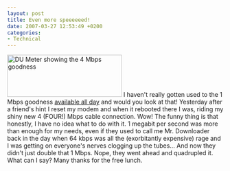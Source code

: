 ```yaml
---
layout: post
title: Even more speeeeeed!
date: 2007-03-27 12:53:49 +0200
categories:
- Technical
---
```

<img src="http://www.rusiczki.net/blog/blogpics/dumeter-4-mbps.gif" width="267" height="98" alt="DU Meter showing the 4 Mbps goodness" class="postimage" /> I haven't really gotten used to the 1 Mbps goodness <a href="http://www.rusiczki.net/blog/archives/2007/01/25/still_going_fast">available all day</a> and would you look at that! Yesterday after a friend's hint I reset my modem and when it rebooted there I was, riding my shiny new 4 (FOUR!) Mbps cable connection. Wow! The funny thing is that honestly, I have no idea what to do with it. 1 megabit per second was more than enough for my needs, even if they used to call me Mr. Downloader back in the day when 64 kbps was all the (exorbitantly expensive) rage and I was getting on everyone's nerves clogging up the tubes... And now they didn't just double that 1 Mbps. Nope, they went ahead and quadrupled it. What can I say? Many thanks for the free lunch.

